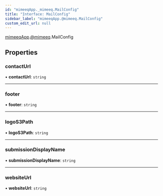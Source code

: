 ```yaml
---
id: "mimeeqApp._mimeeq.MailConfig"
title: "Interface: MailConfig"
sidebar_label: "mimeeqApp.@mimeeq.MailConfig"
custom_edit_url: null
---
```


[mimeeqApp](../modules/mimeeqApp.md).[@mimeeq](../namespaces/mimeeqApp._mimeeq.md).MailConfig

## Properties

### contactUrl

• **contactUrl**: `string`

___

### footer

• **footer**: `string`

___

### logoS3Path

• **logoS3Path**: `string`

___

### submissionDisplayName

• **submissionDisplayName**: `string`

___

### websiteUrl

• **websiteUrl**: `string`
